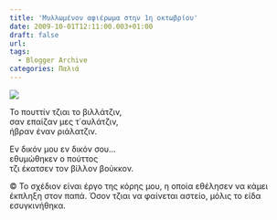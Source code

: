 ```yaml
---
title: 'Μυλλωμένον αφιέρωμα στην 1η οκτωβρίου'
date: 2009-10-01T12:11:00.003+01:00
draft: false
url: 
tags:
  - Blogger Archive
categories: Παλιά
---
```


[![](https://blogger.googleusercontent.com/img/b/R29vZ2xl/AVvXsEi-USyqdBXRdv7nRYmNJYW6OY92zguzow3vm7td3gOYx_sLClnukVlKH9W-lzrP9wklnzwaTpaDE-0KXFBbdeBGvHJpq-t7-El4ThSM78NUjOyTKKDX_Iqh3XLiYc66pdiB3Wj9NhqQTcs/s400/Image+1.png)](https://blogger.googleusercontent.com/img/b/R29vZ2xl/AVvXsEi-USyqdBXRdv7nRYmNJYW6OY92zguzow3vm7td3gOYx_sLClnukVlKH9W-lzrP9wklnzwaTpaDE-0KXFBbdeBGvHJpq-t7-El4ThSM78NUjOyTKKDX_Iqh3XLiYc66pdiB3Wj9NhqQTcs/s1600-h/Image+1.png)  
  

Το πουττίν τζιαι το βιλλάτζιν,  
σαν επαίζαν μες τ΄αυλάτζιν,  
ήβραν έναν ριάλατζιν.  
  
Εν δικόν μου εν δικόν σου...  
εθυμώθηκεν ο πούττος  
τζι έκατσεν τον βίλλον βούκκον.  
  
© Το σχέδιον είναι έργο της κόρης μου, η οποία εθέλησεν να κάμει έκπληξη στον παπά. Όσον τζιαι να φαίνεται αστείο, μόλις το είδα εσυγκινήθηκα.
